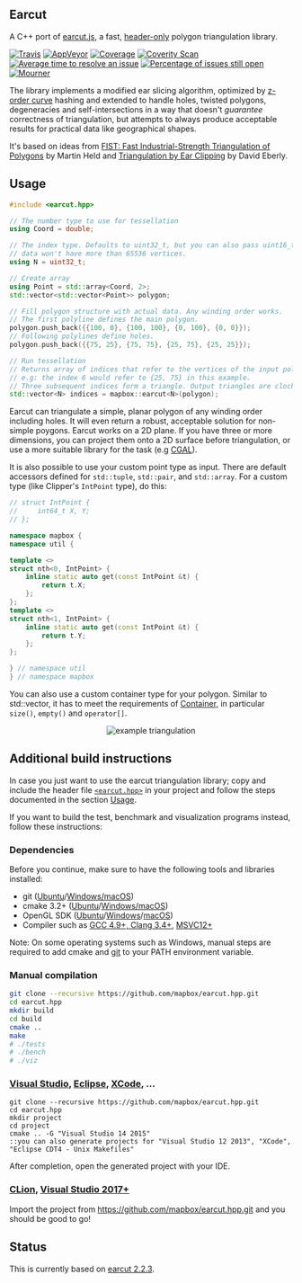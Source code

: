 ## Earcut

A C++ port of [earcut.js](https://github.com/mapbox/earcut), a fast, [header-only](https://github.com/mapbox/earcut.hpp/blob/master/include/mapbox/earcut.hpp) polygon triangulation library.

[![Travis](https://img.shields.io/travis/com/mapbox/earcut.hpp.svg)](https://travis-ci.com/mapbox/earcut.hpp)
[![AppVeyor](https://ci.appveyor.com/api/projects/status/a1ysrqd69mqn7coo/branch/master?svg=true)](https://ci.appveyor.com/project/Mapbox/earcut-hpp-8wm4o/branch/master)
[![Coverage](https://img.shields.io/coveralls/github/mapbox/earcut.hpp.svg)](https://coveralls.io/github/mapbox/earcut.hpp)
[![Coverity Scan](https://img.shields.io/coverity/scan/14000.svg)](https://scan.coverity.com/projects/14000)
[![Average time to resolve an issue](http://isitmaintained.com/badge/resolution/mapbox/earcut.hpp.svg)](http://isitmaintained.com/project/mapbox/earcut.hpp "Average time to resolve an issue")
[![Percentage of issues still open](http://isitmaintained.com/badge/open/mapbox/earcut.hpp.svg)](http://isitmaintained.com/project/mapbox/earcut.hpp "Percentage of issues still open")
[![Mourner](https://img.shields.io/badge/simply-awesome-brightgreen.svg)](https://github.com/mourner/projects)

The library implements a modified ear slicing algorithm, optimized by [z-order curve](http://en.wikipedia.org/wiki/Z-order_curve) hashing and extended to handle holes, twisted polygons, degeneracies and self-intersections in a way that doesn't _guarantee_ correctness of triangulation, but attempts to always produce acceptable results for practical data like geographical shapes.

It's based on ideas from [FIST: Fast Industrial-Strength Triangulation of Polygons](http://www.cosy.sbg.ac.at/~held/projects/triang/triang.html) by Martin Held and [Triangulation by Ear Clipping](http://www.geometrictools.com/Documentation/TriangulationByEarClipping.pdf) by David Eberly.

## Usage

```cpp
#include <earcut.hpp>
```
```cpp
// The number type to use for tessellation
using Coord = double;

// The index type. Defaults to uint32_t, but you can also pass uint16_t if you know that your
// data won't have more than 65536 vertices.
using N = uint32_t;

// Create array
using Point = std::array<Coord, 2>;
std::vector<std::vector<Point>> polygon;

// Fill polygon structure with actual data. Any winding order works.
// The first polyline defines the main polygon.
polygon.push_back({{100, 0}, {100, 100}, {0, 100}, {0, 0}});
// Following polylines define holes.
polygon.push_back({{75, 25}, {75, 75}, {25, 75}, {25, 25}});

// Run tessellation
// Returns array of indices that refer to the vertices of the input polygon.
// e.g: the index 6 would refer to {25, 75} in this example.
// Three subsequent indices form a triangle. Output triangles are clockwise.
std::vector<N> indices = mapbox::earcut<N>(polygon);
```

Earcut can triangulate a simple, planar polygon of any winding order including holes. It will even return a robust, acceptable solution for non-simple poygons. Earcut works on a 2D plane. If you have three or more dimensions, you can project them onto a 2D surface before triangulation, or use a more suitable library for the task (e.g [CGAL](https://doc.cgal.org/latest/Triangulation_3/index.html)).


It is also possible to use your custom point type as input. There are default accessors defined for `std::tuple`, `std::pair`, and `std::array`. For a custom type (like Clipper's `IntPoint` type), do this:

```cpp
// struct IntPoint {
//     int64_t X, Y;
// };

namespace mapbox {
namespace util {

template <>
struct nth<0, IntPoint> {
    inline static auto get(const IntPoint &t) {
        return t.X;
    };
};
template <>
struct nth<1, IntPoint> {
    inline static auto get(const IntPoint &t) {
        return t.Y;
    };
};

} // namespace util
} // namespace mapbox
```

You can also use a custom container type for your polygon. Similar to std::vector<T>, it has to meet the requirements of [Container](https://en.cppreference.com/w/cpp/named_req/Container), in particular `size()`, `empty()` and `operator[]`.

<p align="center">
  <img src="https://camo.githubusercontent.com/01836f8ba21af844c93d8d3145f4e9976025a696/68747470733a2f2f692e696d6775722e636f6d2f67314e704c54712e706e67" alt="example triangulation"/>
</p>

## Additional build instructions
In case you just want to use the earcut triangulation library; copy and include the header file [`<earcut.hpp>`](https://github.com/mapbox/earcut.hpp/blob/master/include/mapbox/earcut.hpp) in your project and follow the steps documented in the section [Usage](#usage).

If you want to build the test, benchmark and visualization programs instead, follow these instructions:

### Dependencies

Before you continue, make sure to have the following tools and libraries installed:
 * git ([Ubuntu](https://help.ubuntu.com/lts/serverguide/git.html)/[Windows/macOS](http://git-scm.com/downloads))
 * cmake 3.2+ ([Ubuntu](https://launchpad.net/~george-edison55/+archive/ubuntu/cmake-3.x)/[Windows/macOS](https://cmake.org/download/))
 * OpenGL SDK ([Ubuntu](http://packages.ubuntu.com/de/trusty/libgl1-mesa-dev)/[Windows](https://dev.windows.com/en-us/downloads/windows-10-sdk)/[macOS](https://developer.apple.com/opengl/))
 * Compiler such as [GCC 4.9+, Clang 3.4+](https://launchpad.net/~ubuntu-toolchain-r/+archive/ubuntu/test), [MSVC12+](https://www.visualstudio.com/)

Note: On some operating systems such as Windows, manual steps are required to add cmake and [git](http://blog.countableset.ch/2012/06/07/adding-git-to-windows-7-path/) to your PATH environment variable.

### Manual compilation

```bash
git clone --recursive https://github.com/mapbox/earcut.hpp.git
cd earcut.hpp
mkdir build
cd build
cmake ..
make
# ./tests
# ./bench
# ./viz
```

### [Visual Studio](https://www.visualstudio.com/), [Eclipse](https://eclipse.org/), [XCode](https://developer.apple.com/xcode/), ...

```batch
git clone --recursive https://github.com/mapbox/earcut.hpp.git
cd earcut.hpp
mkdir project
cd project
cmake .. -G "Visual Studio 14 2015"
::you can also generate projects for "Visual Studio 12 2013", "XCode", "Eclipse CDT4 - Unix Makefiles"
```
After completion, open the generated project with your IDE.


### [CLion](https://www.jetbrains.com/clion/), [Visual Studio 2017+](https://www.visualstudio.com/)

Import the project from https://github.com/mapbox/earcut.hpp.git and you should be good to go!

## Status

This is currently based on [earcut 2.2.3](https://github.com/mapbox/earcut#223-jul-8-2021).
